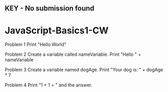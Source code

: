 ## KEY - No submission found

# JavaScript-Basics1-CW

Problem 1
Print "Hello World"

Problem 2
Create a variable called nameVariable.
Print "Hello " + nameVariable

Problem 3
Create a variable named dogAge.
Print "Your dog is: " + dogAge * 7

Problem 4
Print "1 + 1 = " and the answer.
